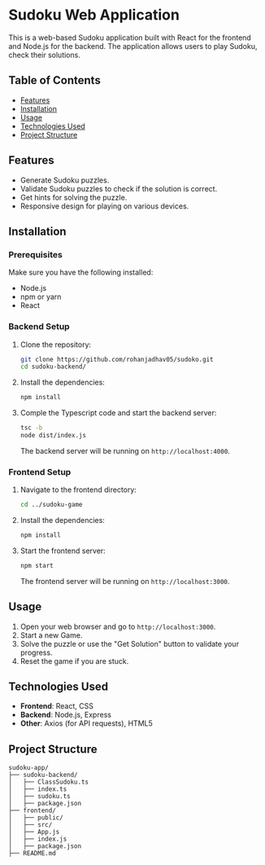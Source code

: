 # Sudoku Web Application

This is a web-based Sudoku application built with React for the frontend and Node.js for the backend. The application allows users to play Sudoku, check their solutions.

## Table of Contents

- [Features](#features)
- [Installation](#installation)
- [Usage](#usage)
- [Technologies Used](#technologies-used)
- [Project Structure](#project-structure)

## Features

- Generate Sudoku puzzles.
- Validate Sudoku puzzles to check if the solution is correct.
- Get hints for solving the puzzle.
- Responsive design for playing on various devices.

## Installation

### Prerequisites

Make sure you have the following installed:

- Node.js
- npm or yarn
- React

### Backend Setup

1. Clone the repository:

    ```bash
    git clone https://github.com/rohanjadhav05/sudoko.git
    cd sudoku-backend/
    ```

2. Install the dependencies:

    ```bash
    npm install
    ```

3. Comple the Typescript code and start the backend server:

    ```bash
    tsc -b
    node dist/index.js
    ```

    The backend server will be running on `http://localhost:4000`.

### Frontend Setup

1. Navigate to the frontend directory:

    ```bash
    cd ../sudoku-game
    ```

2. Install the dependencies:

    ```bash
    npm install
    ```

3. Start the frontend server:

    ```bash
    npm start
    ```

    The frontend server will be running on `http://localhost:3000`.

## Usage

1. Open your web browser and go to `http://localhost:3000`.
2. Start a new Game.
3. Solve the puzzle or use the "Get Solution" button to validate your progress.
4. Reset the game if you are stuck.

## Technologies Used

- **Frontend**: React, CSS
- **Backend**: Node.js, Express
- **Other**: Axios (for API requests), HTML5

## Project Structure

```plaintext
sudoku-app/
├── sudoku-backend/
│   ├── ClassSudoku.ts
│   ├── index.ts
│   ├── sudoku.ts
│   ├── package.json
├── frontend/
│   ├── public/
│   ├── src/
│   ├── App.js
│   ├── index.js
│   ├── package.json
├── README.md


